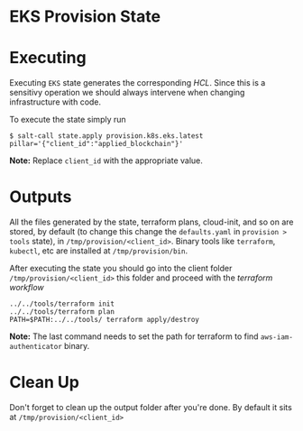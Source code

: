 # EKS Provision State

# Executing
Executing `EKS` state generates the corresponding *HCL*. Since this is a sensitivy operation we should always intervene when changing infrastructure with code.

To execute the state simply run

```
$ salt-call state.apply provision.k8s.eks.latest pillar='{"client_id":"applied_blockchain"}'
```

**Note:** Replace `client_id` with the appropriate value.

# Outputs
All the files generated by the state, terraform plans, cloud-init, and so on are stored, by default (to change this change the `defaults.yaml` in `provision > tools` state), in `/tmp/provision/<client_id>`. Binary tools like `terraform`, `kubectl`, etc are installed at `/tmp/provision/bin`.

After executing the state you should go into the client folder `/tmp/provision/<client_id>` this folder and proceed with the *terraform workflow*

```
../../tools/terraform init
../../tools/terraform plan
PATH=$PATH:../../tools/ terraform apply/destroy
```
**Note:** The last command needs to set the path for terraform to find `aws-iam-authenticator` binary.

# Clean Up

Don't forget to clean up the output folder after you're done. By default it sits at `/tmp/provision/<client_id>`
